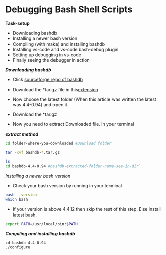 # Debugging Bash Shell Scripts

**Task-setup**

- Downloading bashdb
- Installing a newer bash version
- Compiling (with make) and installing bashdb
- Installing vs-code and vs-code bash-debug plugin
- Setting up debugging in vs-code
- Finally seeing the debugger in action

**_Downloading bashdb_**

- Click [sourceforge repo of bashdb](https://sourceforge.net/projects/bashdb/files/bashdb/)

- Download the \*tar.gz file in this[extension](https://sourceforge.net/projects/bashdb/files/bashdb/4.4-0.94/bashdb-4.4-0.94.tar.gz/download)

- Now choose the latest folder (When this article was written the latest was 4.4-0.94) and open it.

- Download the \*tar.gz

- Now you need to extract Downloaded file. In your terminal

**_extract method_**

```bash
cd folder-where-you-downloaded #Download folder
```

```bash
tar -xvf bashdb-*.tar.gz
```

```bash
ls
cd bashdb-4.4-0.94 #bashdb-extracted-folder-name-see-in-dir`
```

_Installing a newer bash version_

- Check your bash version by running in your terminal

```bash
bash --version
which bash
```

- If your version is above 4.4.12 then skip the rest of this step. Else install latest bash.

```bash
export PATH=/usr/local/bin:$PATH
```

**_Compiling and installing bashdb_**

```
cd bashdb-4.4-0.94
./configure
```
